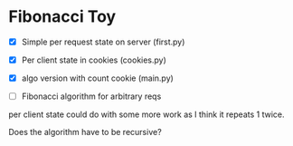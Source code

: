 # Fibonacci Toy

- [x] Simple per request state on server (first.py)
- [x] Per client state in cookies (cookies.py)
- [x] algo version with count cookie (main.py)
- [ ] Fibonacci algorithm for arbitrary reqs


per client state could do with some more work as I think it repeats 1 twice. 

Does the algorithm have to be recursive? 
